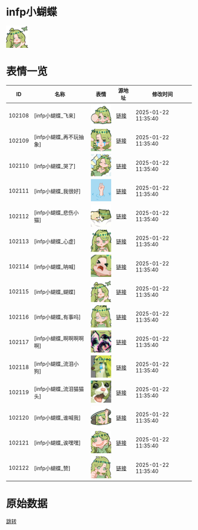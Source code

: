 # infp小蝴蝶

<img src="./cover.png" height="60" alt="cover" />

# 表情一览

|ID|名称|表情|源地址|修改时间|
|----|----|----|----|----|
|102108|[infp小蝴蝶_飞来]|<img src="./pic/102108_%5Binfp小蝴蝶_飞来%5D.png" height="60" alt="飞来"/>|[链接](https://i0.hdslb.com/bfs/garb/a0f4f02e8ffad2e7fa68efe6171a06c43a24abad.png)|2025-01-22 11:35:40|
|102109|[infp小蝴蝶_再不玩抽象]|<img src="./pic/102109_%5Binfp小蝴蝶_再不玩抽象%5D.png" height="60" alt="再不玩抽象"/>|[链接](https://i0.hdslb.com/bfs/garb/9c26e93f21734c4d571ec121966a682da69ee1ff.png)|2025-01-22 11:35:40|
|102110|[infp小蝴蝶_哭了]|<img src="./pic/102110_%5Binfp小蝴蝶_哭了%5D.png" height="60" alt="哭了"/>|[链接](https://i0.hdslb.com/bfs/garb/db11c5ab71622b8355ae8b967dd14e85cd86c4f8.png)|2025-01-22 11:35:40|
|102111|[infp小蝴蝶_我很好]|<img src="./pic/102111_%5Binfp小蝴蝶_我很好%5D.png" height="60" alt="我很好"/>|[链接](https://i0.hdslb.com/bfs/garb/42b80c55a5da6a20fba2219e3d1c63dd4550d8e3.png)|2025-01-22 11:35:40|
|102112|[infp小蝴蝶_悲伤小猫]|<img src="./pic/102112_%5Binfp小蝴蝶_悲伤小猫%5D.png" height="60" alt="悲伤小猫"/>|[链接](https://i0.hdslb.com/bfs/garb/98392be1e6b6aff7ca9af36dd6b0e2ca629a3ba0.png)|2025-01-22 11:35:40|
|102113|[infp小蝴蝶_心虚]|<img src="./pic/102113_%5Binfp小蝴蝶_心虚%5D.png" height="60" alt="心虚"/>|[链接](https://i0.hdslb.com/bfs/garb/a9a50a0620a504f432e47298bbb12fc287cbbf86.png)|2025-01-22 11:35:40|
|102114|[infp小蝴蝶_呐喊]|<img src="./pic/102114_%5Binfp小蝴蝶_呐喊%5D.png" height="60" alt="呐喊"/>|[链接](https://i0.hdslb.com/bfs/garb/9f7b17c5d538201acff3a2e1d9178f0ab600ce0e.png)|2025-01-22 11:35:40|
|102115|[infp小蝴蝶_蝴蝶]|<img src="./pic/102115_%5Binfp小蝴蝶_蝴蝶%5D.png" height="60" alt="蝴蝶"/>|[链接](https://i0.hdslb.com/bfs/garb/80ee09e622c390e0cb17b2af8437b4a61a025deb.png)|2025-01-22 11:35:40|
|102116|[infp小蝴蝶_有事吗]|<img src="./pic/102116_%5Binfp小蝴蝶_有事吗%5D.png" height="60" alt="有事吗"/>|[链接](https://i0.hdslb.com/bfs/garb/2b0bc8c1c6d534798d8ecdac9b701f30acb8da3a.png)|2025-01-22 11:35:40|
|102117|[infp小蝴蝶_啊啊啊啊啊]|<img src="./pic/102117_%5Binfp小蝴蝶_啊啊啊啊啊%5D.png" height="60" alt="啊啊啊啊啊"/>|[链接](https://i0.hdslb.com/bfs/garb/361741785cec44104da0f96d765e67092fcfd641.png)|2025-01-22 11:35:40|
|102118|[infp小蝴蝶_流泪小狗]|<img src="./pic/102118_%5Binfp小蝴蝶_流泪小狗%5D.png" height="60" alt="流泪小狗"/>|[链接](https://i0.hdslb.com/bfs/garb/fa0b29c468d163410bd64bc4e0b8f34e8e540bc2.png)|2025-01-22 11:35:40|
|102119|[infp小蝴蝶_流泪猫猫头]|<img src="./pic/102119_%5Binfp小蝴蝶_流泪猫猫头%5D.png" height="60" alt="流泪猫猫头"/>|[链接](https://i0.hdslb.com/bfs/garb/e168dc75c32d883e14e167d4e02d47d5d781f184.png)|2025-01-22 11:35:40|
|102120|[infp小蝴蝶_谁喊我]|<img src="./pic/102120_%5Binfp小蝴蝶_谁喊我%5D.png" height="60" alt="谁喊我"/>|[链接](https://i0.hdslb.com/bfs/garb/a8cf1ec81d0295aaced5279de5809c8ed46e5e32.png)|2025-01-22 11:35:40|
|102121|[infp小蝴蝶_诶嘿嘿]|<img src="./pic/102121_%5Binfp小蝴蝶_诶嘿嘿%5D.png" height="60" alt="诶嘿嘿"/>|[链接](https://i0.hdslb.com/bfs/garb/8139a743563236ecdf2070512fcabedb8eea6ea2.png)|2025-01-22 11:35:40|
|102122|[infp小蝴蝶_赞]|<img src="./pic/102122_%5Binfp小蝴蝶_赞%5D.png" height="60" alt="赞"/>|[链接](https://i0.hdslb.com/bfs/garb/3a558a70ed0b72d7ca8160bd007e6a55e3cb93b8.png)|2025-01-22 11:35:40|

# 原始数据

[跳转](./raw.json)

